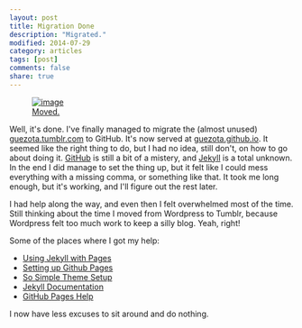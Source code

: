 ```yaml
---
layout: post
title: Migration Done
description: "Migrated."
modified: 2014-07-29
category: articles
tags: [post]
comments: false
share: true
---
```


<figure>
  <a href="http://guezota.github.io/"><img src="http://guezota.github.com/images/about-guezota.png" alt="image" /></a>
  <figcaption><a href="http://guezota.github.io">Moved.</a></figcaption>
</figure>

Well, it's done. I've finally managed to migrate the (almost unused) [guezota.tumblr.com](http://guezota.tumblr.com) to GitHub. It's now served at [guezota.github.io](http://guezota.github.io). It seemed like the right thing to do, but I had no idea, still don't, on how to go about doing it.
[GitHub](https://github.com) is still a bit of a mistery, and [Jekyll](http://jekyllrb.com) is a total unknown. In the end I did manage to set the thing up, but it felt like I could mess everything with a missing comma, or something like that. It took me long enough, but it's working, and I'll figure out the rest later.  

I had help along the way, and even then I felt overwhelmed most of the time. Still thinking about the time I moved from Wordpress to Tumblr, because Wordpress felt too much work to keep a silly blog. Yeah, right!  

Some of the places where I got my help:

- [Using Jekyll with Pages](https://help.github.com/articles/using-jekyll-with-pages)
- [Setting up Github Pages](http://scottduke.github.io/posts/2014/07/20/Github-pages/)
- [So Simple Theme Setup](http://mmistakes.github.io/so-simple-theme/theme-setup/)
- [Jekyll Documentation](http://jekyllrb.com/docs/home/)
- [GitHub Pages Help](https://help.github.com/categories/20/articles)

I now have less excuses to sit around and do nothing.
